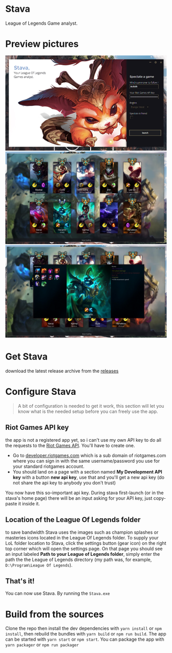 # Stava
League of Legends Game analyst.

# Preview pictures
![home page](/pictures/Capture.PNG?raw=true "Home page")
![loading screen](/pictures/Capture_1.PNG?raw=true "Loading screen")
![runes & masteries](/pictures/Capture_2.PNG?raw=true "Runes & masteries")

# Get Stava
download the latest release archive from the [releases](https://github.com/Aelto/Stava/releases)

# Configure Stava
> A bit of configuration is needed to get it work, this section will let you know what is the needed setup before you can freely use the app.

## Riot Games API key
the app is not a registered app yet, so i can't use my own API key to do all the requests to the [Riot Games API](https://developer.riotgames.com/). You'll have to create one.
 - Go to [developer.riotgames.com](https://developer.riotgames.com/) which is a sub domain of riotgames.com where you can sign in with the same username/password you use for your standard riotgames account.
 - You should land on a page with a section named **My Development API key** with a button **new api key**, use that and you'll get a new api key (do not share the api key to anybody you don't trust)

You now have this so-important api key. During stava first-launch (or in the stava's home page) there will be an input asking for your API key, just copy-paste it inside it.
 
## Location of the League Of Legends folder
to save bandwidth Stava uses the images such as champion splashes or masteries icons located in the League Of Legends folder. To supply your LoL folder location to Stava, click the settings button (gear icon) on the right top corner which will open the settings page. On that page you should see an input labeled **Path to your League of Legends folder**, simply enter the path the the League of Legends directory (my path was, for example, `D:\Program\League Of Legends`).
 
## That's it!
You can now use Stava. By running the `Stava.exe`

# Build from the sources
Clone the repo then install the dev dependencies with `yarn install` or `npm install`, then rebuild the bundles with `yarn build` or `npm run build`. The app can be started with `yarn start` or `npm start`. You can package the app with `yarn packager` or `npm run packager`
